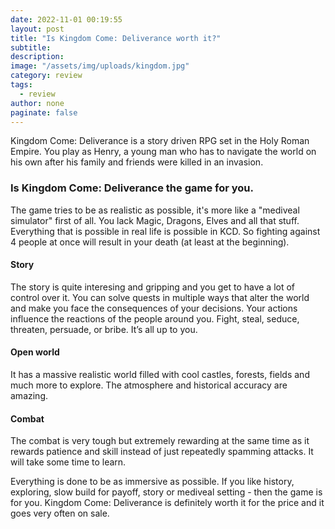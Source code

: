 ```yaml
---
date: 2022-11-01 00:19:55
layout: post
title: "Is Kingdom Come: Deliverance worth it?"
subtitle:
description:
image: "/assets/img/uploads/kingdom.jpg"
category: review
tags:
  - review
author: none
paginate: false
---
```

Kingdom Come: Deliverance is a story driven RPG set in the Holy Roman Empire. You play as Henry, a young man who has to navigate the world on his own after his family and friends were killed in an invasion.

### Is Kingdom Come: Deliverance the game for you.
The game tries to be as realistic as possible, it's more like a "mediveal simulator" first of all. You lack Magic, Dragons, Elves and all that stuff. Everything that is possible in real life is possible in KCD. So fighting against 4 people at once will result in your death (at least at the beginning).

#### Story
The story is quite interesing and gripping and you get to have a lot of control over it. You can solve quests in multiple ways that alter the world and make you face the consequences of your decisions. Your actions influence the reactions of the people around you. Fight, steal, seduce, threaten, persuade, or bribe. It’s all up to you.
#### Open world 
It has a massive realistic world filled with cool castles, forests, fields and much more to explore. The atmosphere and historical accuracy are amazing.
#### Combat
The combat is very tough but extremely rewarding at the same time as it rewards patience and skill instead of just repeatedly spamming attacks. It will take some time to learn.

Everything is done to be as immersive as possible. If you like history, exploring, slow build for payoff, story or mediveal setting - then the game is for you.
Kingdom Come: Deliverance is definitely worth it for the price and it goes very often on sale.
